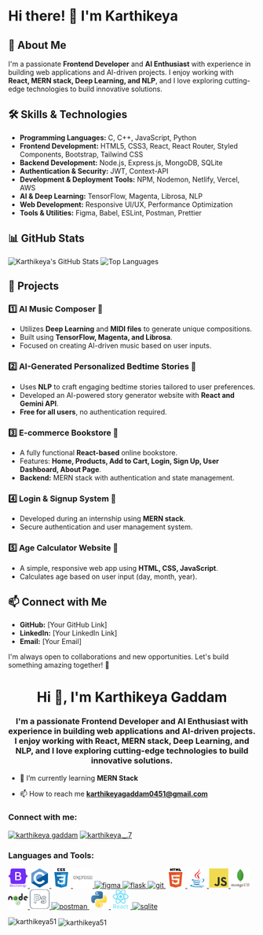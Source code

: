 # Hi there! 👋 I'm Karthikeya

## 🚀 About Me
I'm a passionate **Frontend Developer** and **AI Enthusiast** with experience in building web applications and AI-driven projects. I enjoy working with **React, MERN stack, Deep Learning, and NLP**, and I love exploring cutting-edge technologies to build innovative solutions.

## 🛠️ Skills & Technologies
- **Programming Languages:** C, C++, JavaScript, Python
- **Frontend Development:** HTML5, CSS3, React, React Router, Styled Components, Bootstrap, Tailwind CSS
- **Backend Development:** Node.js, Express.js, MongoDB, SQLite
- **Authentication & Security:** JWT, Context-API
- **Development & Deployment Tools:** NPM, Nodemon, Netlify, Vercel, AWS
- **AI & Deep Learning:** TensorFlow, Magenta, Librosa, NLP
- **Web Development:** Responsive UI/UX, Performance Optimization
- **Tools & Utilities:** Figma, Babel, ESLint, Postman, Prettier

## 📊 GitHub Stats
![Karthikeya's GitHub Stats](https://github-readme-stats.vercel.app/api?username=your-github-username&show_icons=true&theme=radical)
![Top Languages](https://github-readme-stats.vercel.app/api/top-langs/?username=your-github-username&layout=compact&theme=radical)

## 🌟 Projects
### 1️⃣ **AI Music Composer 🎵**
- Utilizes **Deep Learning** and **MIDI files** to generate unique compositions.
- Built using **TensorFlow, Magenta, and Librosa**.
- Focused on creating AI-driven music based on user inputs.

### 2️⃣ **AI-Generated Personalized Bedtime Stories 📖**
- Uses **NLP** to craft engaging bedtime stories tailored to user preferences.
- Developed an AI-powered story generator website with **React and Gemini API**.
- **Free for all users**, no authentication required.

### 3️⃣ **E-commerce Bookstore 🛒**
- A fully functional **React-based** online bookstore.
- Features: **Home, Products, Add to Cart, Login, Sign Up, User Dashboard, About Page**.
- **Backend:** MERN stack with authentication and state management.

### 4️⃣ **Login & Signup System 🔐**
- Developed during an internship using **MERN stack**.
- Secure authentication and user management system.

### 5️⃣ **Age Calculator Website 📅**
- A simple, responsive web app using **HTML, CSS, JavaScript**.
- Calculates age based on user input (day, month, year).

## 📫 Connect with Me
- **GitHub:** [Your GitHub Link]
- **LinkedIn:** [Your LinkedIn Link]
- **Email:** [Your Email]

I'm always open to collaborations and new opportunities. Let's build something amazing together! 🚀




<h1 align="center">Hi 👋, I'm Karthikeya Gaddam</h1>
<h3 align="center">I'm a passionate Frontend Developer and AI Enthusiast with experience in building web applications and AI-driven projects. I enjoy working with React, MERN stack, Deep Learning, and NLP, and I love exploring cutting-edge technologies to build innovative solutions.</h3>

- 🌱 I’m currently learning **MERN Stack**

- 📫 How to reach me **karthikeyagaddam0451@gmail.com**

<h3 align="left">Connect with me:</h3>
<p align="left">
<a href="https://linkedin.com/in/karthikeya gaddam" target="blank"><img align="center" src="https://raw.githubusercontent.com/rahuldkjain/github-profile-readme-generator/master/src/images/icons/Social/linked-in-alt.svg" alt="karthikeya gaddam" height="30" width="40" /></a>
<a href="https://instagram.com/karthikeya._.7" target="blank"><img align="center" src="https://raw.githubusercontent.com/rahuldkjain/github-profile-readme-generator/master/src/images/icons/Social/instagram.svg" alt="karthikeya._.7" height="30" width="40" /></a>
</p>

<h3 align="left">Languages and Tools:</h3>
<p align="left"> <a href="https://getbootstrap.com" target="_blank" rel="noreferrer"> <img src="https://raw.githubusercontent.com/devicons/devicon/master/icons/bootstrap/bootstrap-plain-wordmark.svg" alt="bootstrap" width="40" height="40"/> </a> <a href="https://www.cprogramming.com/" target="_blank" rel="noreferrer"> <img src="https://raw.githubusercontent.com/devicons/devicon/master/icons/c/c-original.svg" alt="c" width="40" height="40"/> </a> <a href="https://www.w3schools.com/css/" target="_blank" rel="noreferrer"> <img src="https://raw.githubusercontent.com/devicons/devicon/master/icons/css3/css3-original-wordmark.svg" alt="css3" width="40" height="40"/> </a> <a href="https://expressjs.com" target="_blank" rel="noreferrer"> <img src="https://raw.githubusercontent.com/devicons/devicon/master/icons/express/express-original-wordmark.svg" alt="express" width="40" height="40"/> </a> <a href="https://www.figma.com/" target="_blank" rel="noreferrer"> <img src="https://www.vectorlogo.zone/logos/figma/figma-icon.svg" alt="figma" width="40" height="40"/> </a> <a href="https://flask.palletsprojects.com/" target="_blank" rel="noreferrer"> <img src="https://www.vectorlogo.zone/logos/pocoo_flask/pocoo_flask-icon.svg" alt="flask" width="40" height="40"/> </a> <a href="https://git-scm.com/" target="_blank" rel="noreferrer"> <img src="https://www.vectorlogo.zone/logos/git-scm/git-scm-icon.svg" alt="git" width="40" height="40"/> </a> <a href="https://www.w3.org/html/" target="_blank" rel="noreferrer"> <img src="https://raw.githubusercontent.com/devicons/devicon/master/icons/html5/html5-original-wordmark.svg" alt="html5" width="40" height="40"/> </a> <a href="https://www.java.com" target="_blank" rel="noreferrer"> <img src="https://raw.githubusercontent.com/devicons/devicon/master/icons/java/java-original.svg" alt="java" width="40" height="40"/> </a> <a href="https://developer.mozilla.org/en-US/docs/Web/JavaScript" target="_blank" rel="noreferrer"> <img src="https://raw.githubusercontent.com/devicons/devicon/master/icons/javascript/javascript-original.svg" alt="javascript" width="40" height="40"/> </a> <a href="https://www.mongodb.com/" target="_blank" rel="noreferrer"> <img src="https://raw.githubusercontent.com/devicons/devicon/master/icons/mongodb/mongodb-original-wordmark.svg" alt="mongodb" width="40" height="40"/> </a> <a href="https://nodejs.org" target="_blank" rel="noreferrer"> <img src="https://raw.githubusercontent.com/devicons/devicon/master/icons/nodejs/nodejs-original-wordmark.svg" alt="nodejs" width="40" height="40"/> </a> <a href="https://www.photoshop.com/en" target="_blank" rel="noreferrer"> <img src="https://raw.githubusercontent.com/devicons/devicon/master/icons/photoshop/photoshop-line.svg" alt="photoshop" width="40" height="40"/> </a> <a href="https://postman.com" target="_blank" rel="noreferrer"> <img src="https://www.vectorlogo.zone/logos/getpostman/getpostman-icon.svg" alt="postman" width="40" height="40"/> </a> <a href="https://www.python.org" target="_blank" rel="noreferrer"> <img src="https://raw.githubusercontent.com/devicons/devicon/master/icons/python/python-original.svg" alt="python" width="40" height="40"/> </a> <a href="https://reactjs.org/" target="_blank" rel="noreferrer"> <img src="https://raw.githubusercontent.com/devicons/devicon/master/icons/react/react-original-wordmark.svg" alt="react" width="40" height="40"/> </a> <a href="https://www.sqlite.org/" target="_blank" rel="noreferrer"> <img src="https://www.vectorlogo.zone/logos/sqlite/sqlite-icon.svg" alt="sqlite" width="40" height="40"/> </a> </p>

<p><img align="left" src="https://github-readme-stats.vercel.app/api/top-langs?username=karthikeya51&show_icons=true&locale=en&layout=compact" alt="karthikeya51" /></p>

<p>&nbsp;<img align="center" src="https://github-readme-stats.vercel.app/api?username=karthikeya51&show_icons=true&locale=en" alt="karthikeya51" /></p>

